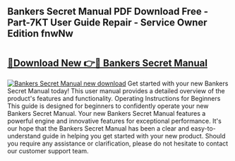 ## Bankers Secret Manual PDF Download Free - Part-7KT User Guide Repair - Service Owner Edition fnwNw

# <h2><a href="http://bc31699.oget.top/?id=Bankers+Secret+Manual">🔗Download New 👉🔴 Bankers Secret Manual</a></h2>

[![Bankers Secret Manual new download](https://i.imgur.com/5g1atiW.png)](http://bc31699.oget.top/?id=Bankers+Secret+Manual)
Get started with your new Bankers Secret Manual today! This user manual provides a detailed overview of the product's features and functionality. Operating Instructions for Beginners This guide is designed for beginners to confidently operate your new Bankers Secret Manual. Your new Bankers Secret Manual features a powerful engine and innovative features for exceptional performance. It's our hope that the Bankers Secret Manual has been a clear and easy-to-understand guide in helping you get started with your new product. Should you require any assistance or clarification, please do not hesitate to contact our customer support team.
